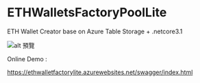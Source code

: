 # ETHWalletsFactoryPoolLite
ETH Wallet Creator base on Azure Table Storage + .netcore3.1



![alt 預覽](https://i.imgur.com/cwc7fGF.jpg)

Online Demo : 

https://ethwalletfactorylite.azurewebsites.net/swagger/index.html
